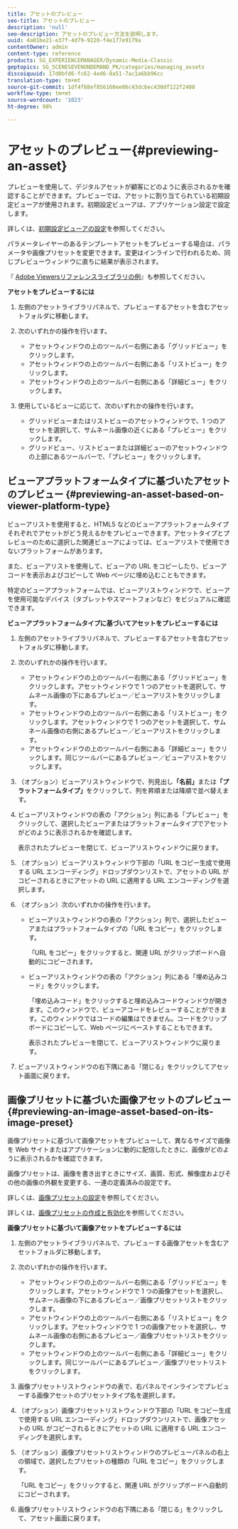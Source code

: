 ```yaml
---
title: アセットのプレビュー
seo-title: アセットのプレビュー
description: 'null'
seo-description: アセットのプレビュー方法を説明します。
uuid: 4a01be21-e37f-4d79-9220-f4e177e9179a
contentOwner: admin
content-type: reference
products: SG_EXPERIENCEMANAGER/Dynamic-Media-Classic
geptopics: SG_SCENESEVENONDEMAND_PK/categories/managing_assets
discoiquuid: 17d0bfd6-fc62-4ed6-8a51-7ac1a6bb96cc
translation-type: tm+mt
source-git-commit: 1df4f88ef856160ee06c43dc6ec430df122f2408
workflow-type: tm+mt
source-wordcount: '1023'
ht-degree: 98%

---
```



# アセットのプレビュー{#previewing-an-asset}

プレビューを使用して、デジタルアセットが顧客にどのように表示されるかを確認することができます。プレビューでは、アセットに割り当てられている初期設定ビューアが使用されます。初期設定ビューアは、アプリケーション設定で設定します。

詳しくは、[初期設定ビューアの設定](application-setup.md#configuring_default_viewers)を参照してください。

パラメータレイヤーのあるテンプレートアセットをプレビューする場合は、パラメータや画像プリセットを変更できます。変更はインラインで行われるため、同じプレビューウィンドウに直ちに結果が表示されます。

『 [Adobe Viewersリファレンスライブラリの例](https://landing.adobe.com/en/na/dynamic-media/ctir-2755/live-demos.html)』も参照してください。

**アセットをプレビューするには**

1. 左側のアセットライブラリパネルで、プレビューするアセットを含むアセットフォルダに移動します。
1. 次のいずれかの操作を行います。

   * アセットウィンドウの上のツールバー右側にある「グリッドビュー」をクリックします。
   * アセットウィンドウの上のツールバー右側にある「リストビュー」をクリックします。
   * アセットウィンドウの上のツールバー右側にある「詳細ビュー」をクリックします。

1. 使用しているビューに応じて、次のいずれかの操作を行います。

   * グリッドビューまたはリストビューのアセットウィンドウで、1 つのアセットを選択して、サムネール画像の近くにある「プレビュー」をクリックします。
   * グリッドビュー、リストビューまたは詳細ビューのアセットウィンドウの上部にあるツールバーで、「プレビュー」をクリックします。

## ビューアプラットフォームタイプに基づいたアセットのプレビュー {#previewing-an-asset-based-on-viewer-platform-type}

ビューアリストを使用すると、HTML5 などのビューアプラットフォームタイプそれぞれでアセットがどう見えるかをプレビューできます。アセットタイプとプレビューのために選択した関連ビューアによっては、ビューアリストで使用できないプラットフォームがあります。

また、ビューアリストを使用して、ビューアの URL をコピーしたり、ビューアコードを表示およびコピーして Web ページに埋め込むこともできます。

特定のビューアプラットフォームでは、ビューアリストウィンドウで、ビューアを使用可能なデバイス（タブレットやスマートフォンなど）をビジュアルに確認できます。

**ビューアプラットフォームタイプに基づいてアセットをプレビューするには**

1. 左側のアセットライブラリパネルで、プレビューするアセットを含むアセットフォルダに移動します。
1. 次のいずれかの操作を行います。

   * アセットウィンドウの上のツールバー右側にある「グリッドビュー」をクリックします。アセットウィンドウで 1 つのアセットを選択して、サムネール画像の下にあるプレビュー／ビューアリストをクリックします。
   * アセットウィンドウの上のツールバー右側にある「リストビュー」をクリックします。アセットウィンドウで 1 つのアセットを選択して、サムネール画像の右側にあるプレビュー／ビューアリストをクリックします。
   * アセットウィンドウの上のツールバー右側にある「詳細ビュー」をクリックします。同じツールバーにあるプレビュー／ビューアリストをクリックします。

1. （オプション）ビューアリストウィンドウで、列見出し&#x200B;**「名前」**&#x200B;または&#x200B;**「プラットフォームタイプ」**&#x200B;をクリックして、列を昇順または降順で並べ替えます。
1. ビューアリストウィンドウの表の「アクション」列にある「プレビュー」をクリックして、選択したビューアまたはプラットフォームタイプでアセットがどのように表示されるかを確認します。

   表示されたプレビューを閉じて、ビューアリストウィンドウに戻ります。

1. （オプション）ビューアリストウィンドウ下部の「URL をコピー生成で使用する URL エンコーディング」ドロップダウンリストで、アセットの URL がコピーされるときにアセットの URL に適用する URL エンコーディングを選択します。
1. （オプション）次のいずれかの操作を行います。

   * ビューアリストウィンドウの表の「アクション」列で、選択したビューアまたはプラットフォームタイプの「URL をコピー」をクリックします。

      「URL をコピー」をクリックすると、関連 URL がクリップボードへ自動的にコピーされます。

   * ビューアリストウィンドウの表の「アクション」列にある「埋め込みコード」をクリックします。

      「埋め込みコード」をクリックすると埋め込みコードウィンドウが開きます。このウィンドウで、ビューアコードをレビューすることができます。このウィンドウではコードの編集はできません。コードをクリップボードにコピーして、Web ページにペーストすることもできます。

      表示されたプレビューを閉じて、ビューアリストウィンドウに戻ります。

1. ビューアリストウィンドウの右下隅にある「閉じる」をクリックしてアセット画面に戻ります。

## 画像プリセットに基づいた画像アセットのプレビュー {#previewing-an-image-asset-based-on-its-image-preset}

画像プリセットに基づいて画像アセットをプレビューして、異なるサイズで画像を Web サイトまたはアプリケーションに動的に配信したときに、画像がどのように表示されるかを確認できます。

画像プリセットは、画像を書き出すときにサイズ、画質、形式、解像度およびその他の画像の外観を変更する、一連の定義済みの設定です。

詳しくは、[画像プリセットの設定](setting-image-presets.md#setting_up_image_presets)を参照してください。

詳しくは、[画像プリセットの作成と有効化](creating-enabling-image-presets.md#creating_and_enabling_image_presets)を参照してください。

**画像プリセットに基づいて画像アセットをプレビューするには**

1. 左側のアセットライブラリパネルで、プレビューする画像アセットを含むアセットフォルダに移動します。
1. 次のいずれかの操作を行います。

   * アセットウィンドウの上のツールバー右側にある「グリッドビュー」をクリックします。アセットウィンドウで 1 つの画像アセットを選択し、サムネール画像の下にあるプレビュー／画像プリセットリストをクリックします。
   * アセットウィンドウの上のツールバー右側にある「リストビュー」をクリックします。アセットウィンドウで 1 つの画像アセットを選択し、サムネール画像の右側にあるプレビュー／画像プリセットリストをクリックします。
   * アセットウィンドウの上のツールバー右側にある「詳細ビュー」をクリックします。同じツールバーにあるプレビュー／画像プリセットリストをクリックします。

1. 画像プリセットリストウィンドウの表で、右パネルでインラインでプレビューする画像アセットのプリセットタイプ名を選択します。
1. （オプション）画像プリセットリストウィンドウ下部の「URL をコピー生成で使用する URL エンコーディング」ドロップダウンリストで、画像アセットの URL がコピーされるときにアセットの URL に適用する URL エンコーディングを選択します。
1. （オプション）画像プリセットリストウィンドウのプレビューパネルの右上の領域で、選択したプリセットの種類の「URL をコピー」をクリックします。

   「URL をコピー」をクリックすると、関連 URL がクリップボードへ自動的にコピーされます。

1. 画像プリセットリストウィンドウの右下隅にある「閉じる」をクリックして、アセット画面に戻ります。

